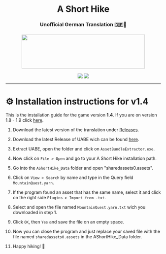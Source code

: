 <h1 align="center">
A Short Hike<h3 align="center">Unofficial German Translation 🇩🇪🍂</h3>
</h1>
<h3 align="center">
<center><img src="https://user-images.githubusercontent.com/37185496/166147359-e2f7d7ff-cd4e-459c-905e-b7aabdc9e15a.gif" width="400" height="110"></center>

</h3>

<p align="center">
<a href="https://discord.fuly.network"><img src="https://discord.com/api/guilds/140214677257977856/widget.png?style=shield"></a>
<a href="https://github.com/Fox-Network/ashorthike-translation-de/releases/latest"><img src="https://img.shields.io/github/v/release/Fox-Network/ashorthike-translation-de"></a>
</p>

----

# ⚙ Installation instructions for v1.4

This is the installation guide for the game version **1.4**. If you are on version 1.8 - 1.9 click [here](https://github.com/Fox-Network/ashorthike-translation-de/tree/v1.8-v1.9).

1. Download the latest version of the translation under [Releases](https://github.com/Fox-Network/ashorthike-translation-de/releases/latest).

2. Download the latest Release of UABE wich can be found [here](https://github.com/SeriousCache/UABE).

3. Extract UABE, open the folder and click on `AssetBundleExtractor.exe`.

4. Now click on `File > Open` and go to your A Short Hike installation path.

5. Go into the `AShortHike_Data` folder and open "sharedassets0.assets".

6. Click on `View > Search` by name and type in the Query field `MountainQuest.yarn`.

7. If the program found an asset that has the same name, select it and click on the right side `Plugins > Import from .txt`.

8. Select and open the file named `MountainQuest.yarn.txt` wich you downloaded in step 1.

9. Click `OK`, then `Yes` and save the file on an empty space.

10. Now you can close the program and just replace your saved file with the file named `sharedassets0.assets` in the AShortHike_Data folder.

11. Happy hiking! 🍂